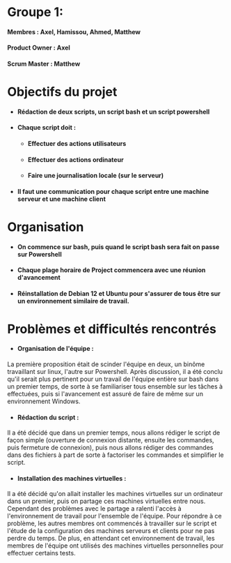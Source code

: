 
# Groupe 1:
#### Membres : Axel, Hamissou, Ahmed, Matthew

#### Product Owner : Axel
#### Scrum Master : Matthew

# Objectifs du projet

- #### Rédaction de deux scripts, un script bash et un script powershell
- #### Chaque script doit :
	- #### Effectuer des actions utilisateurs
	- #### Effectuer des actions ordinateur
	- #### Faire une journalisation locale (sur le serveur)
- #### Il faut une communication pour chaque script entre une machine serveur et une machine client
# Organisation

- #### On commence sur bash, puis quand le script bash sera fait on passe sur Powershell
- #### Chaque plage horaire de Project commencera avec une réunion d'avancement
- #### Réinstallation de Debian 12 et Ubuntu pour s'assurer de tous être sur un environnement similaire de travail.
# Problèmes et difficultés rencontrés

- #### Organisation de l'équipe :
La première proposition était de scinder l'équipe en deux, un binôme travaillant sur linux, l'autre sur Powershell. Après discussion, il a été conclu qu'il serait plus pertinent pour un travail de l'équipe entière sur bash dans un premier temps, de sorte à se familiariser tous ensemble sur les tâches à effectuées, puis si l'avancement est assuré de faire de même sur un environnement Windows.

- #### Rédaction du script :
Il a été décidé que dans un premier temps, nous allons rédiger le script de façon simple (ouverture de connexion distante, ensuite les commandes, puis fermeture de connexion), puis nous allons rédiger des commandes dans des fichiers à part de sorte à factoriser les commandes et simplifier le script.

- #### Installation des machines virtuelles :
Il a été décidé qu'on allait installer les machines virtuelles sur un ordinateur dans un premier, puis on partage ces machines virtuelles entre nous. Cependant des problèmes avec le partage a ralenti l'accès à l'environnement de travail pour l'ensemble de l'équipe. Pour répondre à ce problème, les autres membres ont commencés à travailler sur le script et l'étude de la configuration des machines serveurs et clients pour ne pas perdre du temps. De plus, en attendant cet environnement de travail, les membres de l'équipe ont utilisés des machines virtuelles personnelles pour effectuer certains tests.


